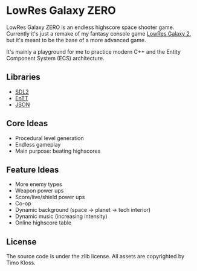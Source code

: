 # LowRes Galaxy ZERO

LowRes Galaxy ZERO is an endless highscore space shooter game. Currently it's just a remake of my fantasy console game [LowRes Galaxy 2](https://lowresnx.inutilis.com/topic.php?id=5), but it's meant to be the base of a more advanced game.

It's mainly a playground for me to practice modern C++ and the Entity Component System (ECS) architecture.

## Libraries

* [SDL2](https://www.libsdl.org)
* [EnTT](https://github.com/skypjack/entt)
* [JSON](https://github.com/nlohmann/json)

## Core Ideas

* Procedural level generation
* Endless gameplay
* Main purpose: beating highscores

## Feature Ideas

* More enemy types
* Weapon power ups
* Score/live/shield power ups
* Co-op
* Dynamic background (space -> planet -> tech interior)
* Dynamic music (increasing intensity)
* Online highscore table

## License

The source code is under the zlib license. All assets are copyrighted by Timo Kloss.

